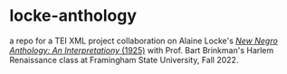 # locke-anthology
a repo for a TEI XML project collaboration on Alaine Locke's [*New Negro Anthology: An Interpretationy* (1925)](https://archive.org/details/newnegrointerpre00unse) with Prof. Bart Brinkman's Harlem Renaissance class at Framingham State University, Fall 2022.
